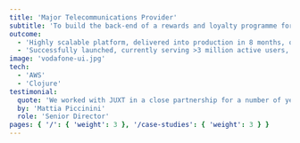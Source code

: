 ```yaml
---
title: 'Major Telecommunications Provider'
subtitle: 'To build the back-end of a rewards and loyalty programme for all UK mobile customers.'
outcome:
  - 'Highly scalable platform, delivered into production in 8 months, on time and on budget.'
  - 'Successfully launched, currently serving >3 million active users, the system has proven highly reliable, with 100% uptime and zero outages.'
image: 'vodafone-ui.jpg'
tech:
  - 'AWS'
  - 'Clojure'
testimonial:
  quote: 'We worked with JUXT in a close partnership for a number of years. JUXT were instrumental to deliver a solution with great quality and time to market.'
  by: 'Mattia Piccinini'
  role: 'Senior Director'
pages: { '/': { 'weight': 3 }, '/case-studies': { 'weight': 3 } }
---
```

